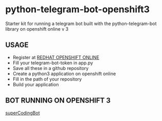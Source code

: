 # python-telegram-bot-openshift3
Starter kit for running a telegram bot built with the python-telegram-bot library on openshift online v 3
## USAGE
* Register at [REDHAT OPENSHIFT ONLINE](https://www.openshift.com)
* Fill your telegram-bot-token in app.py
* Save all these in a github repository
* Create a python3 application on openshift online
* Fill in the path of your repository
* Build your application

## BOT RUNNING ON OPENSHIFT 3
[superCodingBot](https://www.github.com/Gotham13121997/superCodingBot)
